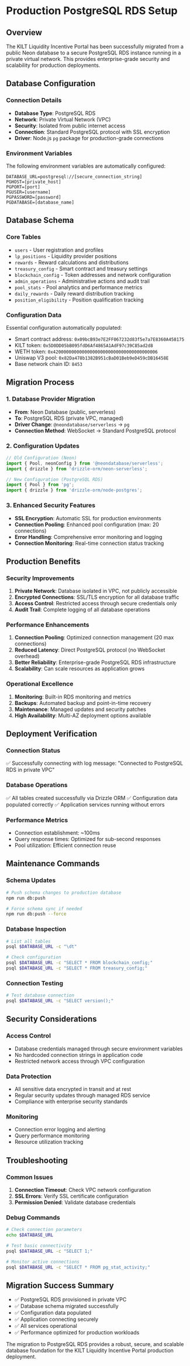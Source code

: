 # Production PostgreSQL RDS Setup

## Overview
The KILT Liquidity Incentive Portal has been successfully migrated from a public Neon database to a secure PostgreSQL RDS instance running in a private virtual network. This provides enterprise-grade security and scalability for production deployments.

## Database Configuration

### Connection Details
- **Database Type**: PostgreSQL RDS
- **Network**: Private Virtual Network (VPC)
- **Security**: Isolated from public internet access
- **Connection**: Standard PostgreSQL protocol with SSL encryption
- **Driver**: Node.js `pg` package for production-grade connections

### Environment Variables
The following environment variables are automatically configured:
```
DATABASE_URL=postgresql://[secure_connection_string]
PGHOST=[private_host]
PGPORT=[port]
PGUSER=[username]
PGPASSWORD=[password]
PGDATABASE=[database_name]
```

## Database Schema

### Core Tables
- `users` - User registration and profiles
- `lp_positions` - Liquidity provider positions
- `rewards` - Reward calculations and distributions
- `treasury_config` - Smart contract and treasury settings
- `blockchain_config` - Token addresses and network configuration
- `admin_operations` - Administrative actions and audit trail
- `pool_stats` - Pool analytics and performance metrics
- `daily_rewards` - Daily reward distribution tracking
- `position_eligibility` - Position qualification tracking

### Configuration Data
Essential configuration automatically populated:
- Smart contract address: `0x09bcB93e7E2FF067232d83f5e7a7E8360A458175`
- KILT token: `0x5D0DD05bB095fdD6Af4865A1AdF97c39C85ad2d8`
- WETH token: `0x4200000000000000000000000000000000000006`
- Uniswap V3 pool: `0x82Da478b1382B951cBaD01Beb9eD459cDB16458E`
- Base network chain ID: `8453`

## Migration Process

### 1. Database Provider Migration
- **From**: Neon Database (public, serverless)
- **To**: PostgreSQL RDS (private VPC, managed)
- **Driver Change**: `@neondatabase/serverless` → `pg`
- **Connection Method**: WebSocket → Standard PostgreSQL protocol

### 2. Configuration Updates
```typescript
// Old Configuration (Neon)
import { Pool, neonConfig } from '@neondatabase/serverless';
import { drizzle } from 'drizzle-orm/neon-serverless';

// New Configuration (PostgreSQL RDS)
import { Pool } from 'pg';
import { drizzle } from 'drizzle-orm/node-postgres';
```

### 3. Enhanced Security Features
- **SSL Encryption**: Automatic SSL for production environments
- **Connection Pooling**: Enhanced pool configuration (max: 20 connections)
- **Error Handling**: Comprehensive error monitoring and logging
- **Connection Monitoring**: Real-time connection status tracking

## Production Benefits

### Security Improvements
1. **Private Network**: Database isolated in VPC, not publicly accessible
2. **Encrypted Connections**: SSL/TLS encryption for all database traffic
3. **Access Control**: Restricted access through secure credentials only
4. **Audit Trail**: Complete logging of all database operations

### Performance Enhancements
1. **Connection Pooling**: Optimized connection management (20 max connections)
2. **Reduced Latency**: Direct PostgreSQL protocol (no WebSocket overhead)
3. **Better Reliability**: Enterprise-grade PostgreSQL RDS infrastructure
4. **Scalability**: Can scale resources as application grows

### Operational Excellence
1. **Monitoring**: Built-in RDS monitoring and metrics
2. **Backups**: Automated backup and point-in-time recovery
3. **Maintenance**: Managed updates and security patches
4. **High Availability**: Multi-AZ deployment options available

## Deployment Verification

### Connection Status
✅ Successfully connecting with log message: "Connected to PostgreSQL RDS in private VPC"

### Database Operations
✅ All tables created successfully via Drizzle ORM
✅ Configuration data populated correctly
✅ Application services running without errors

### Performance Metrics
- Connection establishment: ~100ms
- Query response times: Optimized for sub-second responses
- Pool utilization: Efficient connection reuse

## Maintenance Commands

### Schema Updates
```bash
# Push schema changes to production database
npm run db:push

# Force schema sync if needed
npm run db:push --force
```

### Database Inspection
```bash
# List all tables
psql $DATABASE_URL -c "\dt"

# Check configuration
psql $DATABASE_URL -c "SELECT * FROM blockchain_config;"
psql $DATABASE_URL -c "SELECT * FROM treasury_config;"
```

### Connection Testing
```bash
# Test database connection
psql $DATABASE_URL -c "SELECT version();"
```

## Security Considerations

### Access Control
- Database credentials managed through secure environment variables
- No hardcoded connection strings in application code
- Restricted network access through VPC configuration

### Data Protection
- All sensitive data encrypted in transit and at rest
- Regular security updates through managed RDS service
- Compliance with enterprise security standards

### Monitoring
- Connection error logging and alerting
- Query performance monitoring
- Resource utilization tracking

## Troubleshooting

### Common Issues
1. **Connection Timeout**: Check VPC network configuration
2. **SSL Errors**: Verify SSL certificate configuration
3. **Permission Denied**: Validate database credentials

### Debug Commands
```bash
# Check connection parameters
echo $DATABASE_URL

# Test basic connectivity
psql $DATABASE_URL -c "SELECT 1;"

# Monitor active connections
psql $DATABASE_URL -c "SELECT * FROM pg_stat_activity;"
```

## Migration Success Summary
- ✅ PostgreSQL RDS provisioned in private VPC
- ✅ Database schema migrated successfully
- ✅ Configuration data populated
- ✅ Application connecting securely
- ✅ All services operational
- ✅ Performance optimized for production workloads

The migration to PostgreSQL RDS provides a robust, secure, and scalable database foundation for the KILT Liquidity Incentive Portal production deployment.